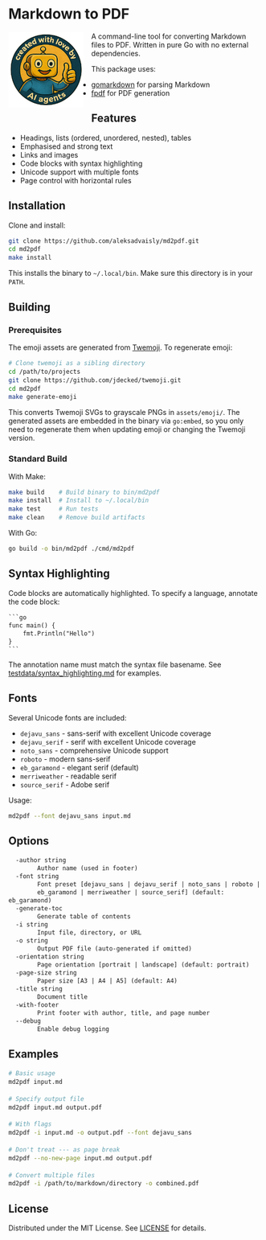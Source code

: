 # Markdown to PDF

<img src="docs/small_create_with_ai.png" style="float: left; margin: 0 15px 15px 0;" width="150">

A command-line tool for converting Markdown files to PDF. Written in pure Go with no external dependencies.

This package uses:
- [gomarkdown](https://github.com/gomarkdown/markdown) for parsing Markdown
- [fpdf](https://codeberg.org/go-pdf/fpdf) for PDF generation

## Features

- Headings, lists (ordered, unordered, nested), tables
- Emphasised and strong text
- Links and images
- Code blocks with syntax highlighting
- Unicode support with multiple fonts
- Page control with horizontal rules

## Installation

Clone and install:

```sh
git clone https://github.com/aleksadvaisly/md2pdf.git
cd md2pdf
make install
```

This installs the binary to `~/.local/bin`. Make sure this directory is in your `PATH`.

## Building

### Prerequisites

The emoji assets are generated from [Twemoji](https://github.com/jdecked/twemoji). To regenerate emoji:

```sh
# Clone twemoji as a sibling directory
cd /path/to/projects
git clone https://github.com/jdecked/twemoji.git
cd md2pdf
make generate-emoji
```

This converts Twemoji SVGs to grayscale PNGs in `assets/emoji/`. The generated assets are embedded in the binary via `go:embed`, so you only need to regenerate them when updating emoji or changing the Twemoji version.

### Standard Build

With Make:
```sh
make build    # Build binary to bin/md2pdf
make install  # Install to ~/.local/bin
make test     # Run tests
make clean    # Remove build artifacts
```

With Go:
```sh
go build -o bin/md2pdf ./cmd/md2pdf
```

## Syntax Highlighting

Code blocks are automatically highlighted. To specify a language, annotate the code block:

    ```go
    func main() {
        fmt.Println("Hello")
    }
    ```

The annotation name must match the syntax file basename. See [testdata/syntax_highlighting.md](./testdata/syntax_highlighting.md) for examples.

## Fonts

Several Unicode fonts are included:

- `dejavu_sans` - sans-serif with excellent Unicode coverage
- `dejavu_serif` - serif with excellent Unicode coverage
- `noto_sans` - comprehensive Unicode support
- `roboto` - modern sans-serif
- `eb_garamond` - elegant serif (default)
- `merriweather` - readable serif
- `source_serif` - Adobe serif

Usage:
```sh
md2pdf --font dejavu_sans input.md
```

## Options

```
  -author string
        Author name (used in footer)
  -font string
        Font preset [dejavu_sans | dejavu_serif | noto_sans | roboto |
        eb_garamond | merriweather | source_serif] (default: eb_garamond)
  -generate-toc
        Generate table of contents
  -i string
        Input file, directory, or URL
  -o string
        Output PDF file (auto-generated if omitted)
  -orientation string
        Page orientation [portrait | landscape] (default: portrait)
  -page-size string
        Paper size [A3 | A4 | A5] (default: A4)
  -title string
        Document title
  -with-footer
        Print footer with author, title, and page number
  --debug
        Enable debug logging
```

## Examples

```sh
# Basic usage
md2pdf input.md

# Specify output file
md2pdf input.md output.pdf

# With flags
md2pdf -i input.md -o output.pdf --font dejavu_sans

# Don't treat --- as page break
md2pdf --no-new-page input.md output.pdf

# Convert multiple files
md2pdf -i /path/to/markdown/directory -o combined.pdf
```

## License

Distributed under the MIT License. See [LICENSE](./LICENSE) for details.
